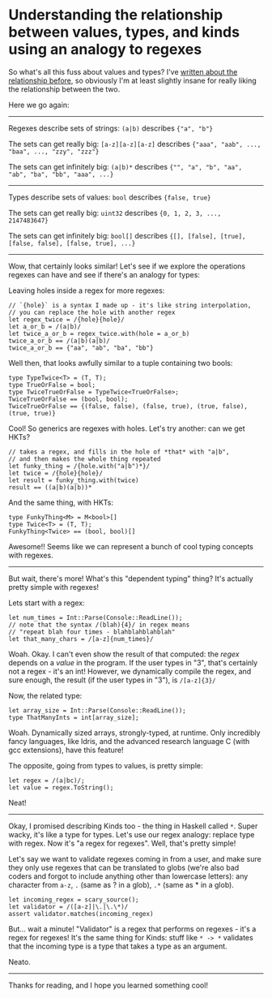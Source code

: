 Understanding the relationship between values, types, and kinds using an analogy to regexes
===

So what's all this fuss about values and types? I've [written about the relationship before](types-values.html), so obviously I'm at least slightly insane for really liking the relationship between the two.

Here we go again:

---

Regexes describe sets of strings: `(a|b)` describes `{"a", "b"}`

The sets can get really big: `[a-z][a-z][a-z]` describes `{"aaa", "aab", ..., "baa", ..., "zzy", "zzz"}`

The sets can get infinitely big: `(a|b)*` describes `{"", "a", "b", "aa", "ab", "ba", "bb", "aaa", ...}`

---

Types describe sets of values: `bool` describes `{false, true}`

The sets can get really big: `uint32` describes `{0, 1, 2, 3, ..., 2147483647}`

The sets can get infinitely big: `bool[]` describes `{[], [false], [true], [false, false], [false, true], ...}`

---

Wow, that certainly looks similar! Let's see if we explore the operations regexes can have and see if there's an analogy for types:

Leaving holes inside a regex for more regexes:

    // `{hole}` is a syntax I made up - it's like string interpolation,
    // you can replace the hole with another regex
    let regex_twice = /{hole}{hole}/
    let a_or_b = /(a|b)/
    let twice_a_or_b = regex_twice.with(hole = a_or_b)
    twice_a_or_b == /(a|b)(a|b)/
    twice_a_or_b == {"aa", "ab", "ba", "bb"}

Well then, that looks awfully similar to a tuple containing two bools:

    type TypeTwice<T> = (T, T);
    type TrueOrFalse = bool;
    type TwiceTrueOrFalse = TypeTwice<TrueOrFalse>;
    TwiceTrueOrFalse == (bool, bool);
    TwiceTrueOrFalse == {(false, false), (false, true), (true, false), (true, true)}

Cool! So generics are regexes with holes. Let's try another: can we get HKTs?

    // takes a regex, and fills in the hole of *that* with "a|b",
    // and then makes the whole thing repeated
    let funky_thing = /{hole.with("a|b")*}/
    let twice = /{hole}{hole}/
    let result = funky_thing.with(twice)
    result == ((a|b)(a|b))*

And the same thing, with HKTs:

    type FunkyThing<M> = M<bool>[]
    type Twice<T> = (T, T);
    FunkyThing<Twice> == (bool, bool)[]

Awesome!! Seems like we can represent a bunch of cool typing concepts with regexes.

---

But wait, there's more! What's this "dependent typing" thing? It's actually pretty simple with regexes!

Lets start with a regex:

    let num_times = Int::Parse(Console::ReadLine());
    // note that the syntax /(blah){4}/ in regex means
    // "repeat blah four times - blahblahblahblah"
    let that_many_chars = /[a-z]{num_times}/

Woah. Okay. I can't even show the result of that computed: the *regex* depends on a *value* in the program. If the user types in "3", that's certainly not a regex - it's an int! However, we dynamically compile the regex, and sure enough, the result (if the user types in "3"), is `/[a-z]{3}/`

Now, the related type:

    let array_size = Int::Parse(Console::ReadLine());
    type ThatManyInts = int[array_size];

Woah. Dynamically sized arrays, strongly-typed, at runtime. Only incredibly fancy languages, like Idris, and the advanced research language C (with gcc extensions), have this feature!

The opposite, going from types to values, is pretty simple:

    let regex = /(a|bc)/;
    let value = regex.ToString();

Neat!

---

Okay, I promised describing Kinds too - the thing in Haskell called `*`. Super wacky, it's like a type for types. Let's use our regex analogy: replace type with regex. Now it's "a regex for regexes". Well, that's pretty simple!

Let's say we want to validate regexes coming in from a user, and make sure they only use regexes that can be translated to globs (we're also bad coders and forgot to include anything other than lowercase letters): any character from `a-z`, `.` (same as ? in a glob), `.*` (same as \* in a glob).

    let incoming_regex = scary_source();
    let validator = /([a-z]|\.|\.\*)/
    assert validator.matches(incoming_regex)

But... wait a minute! "Validator" is a regex that performs on regexes - it's a regex for regexes! It's the same thing for Kinds: stuff like `* -> *` validates that the incoming type is a type that takes a type as an argument.

Neato.

---

Thanks for reading, and I hope you learned something cool!
